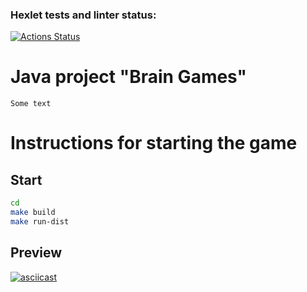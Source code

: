### Hexlet tests and linter status:
[![Actions Status](https://github.com/Aivaseda/java-project-71/actions/workflows/hexlet-check.yml/badge.svg)](https://github.com/Aivaseda/java-project-71/actions)

# Java project "Brain Games"
```
Some text
```
# Instructions for starting the game
## Start

```bash
cd 
make build
make run-dist
```
## Preview



[![asciicast](https://asciinema.org/a/nKcwPIOZrady27N8wjfiUdIkJ.svg)](https://asciinema.org/a/nKcwPIOZrady27N8wjfiUdIkJ)